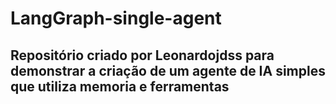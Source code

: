 # LangGraph-single-agent

## Repositório criado por Leonardojdss para demonstrar a criação de um agente de IA simples que utiliza memoria e ferramentas
